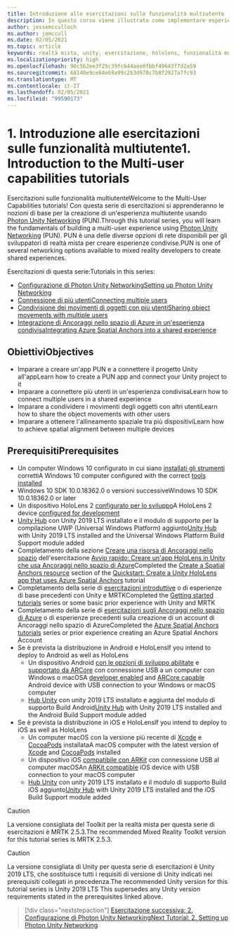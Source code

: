 ```yaml
---
title: Introduzione alle esercitazioni sulle funzionalità multiutente
description: In questo corso viene illustrato come implementare esperienze multiutente condivise in un'applicazione HoloLens 2.
author: jessemcculloch
ms.author: jemccull
ms.date: 02/05/2021
ms.topic: article
keywords: realtà mista, unity, esercitazione, hololens, funzionalità multiutente, Photon, MRTK, mixed reality toolkit, UWP, ancoraggi nello spazio di Azure
ms.localizationpriority: high
ms.openlocfilehash: 90c5b2ee3f25c39fc644aee0fbbf49643f7d2a59
ms.sourcegitcommit: 68140e9ce84e69a99c2b3d970c7b8f2927a7fc93
ms.translationtype: MT
ms.contentlocale: it-IT
ms.lasthandoff: 02/05/2021
ms.locfileid: "99590173"
---
```

# <a name="1-introduction-to-the-multi-user-capabilities-tutorials"></a><span data-ttu-id="0dde9-104">1. Introduzione alle esercitazioni sulle funzionalità multiutente</span><span class="sxs-lookup"><span data-stu-id="0dde9-104">1. Introduction to the Multi-user capabilities tutorials</span></span>

<span data-ttu-id="0dde9-105">Esercitazioni sulle funzionalità multiutente</span><span class="sxs-lookup"><span data-stu-id="0dde9-105">Welcome to the Multi-User Capabilities tutorials!</span></span> <span data-ttu-id="0dde9-106">Con questa serie di esercitazioni si apprenderanno le nozioni di base per la creazione di un'esperienza multiutente usando <a href="https://www.photonengine.com/PUN" target="_blank">Photon Unity Networking</a> (PUN).</span><span class="sxs-lookup"><span data-stu-id="0dde9-106">Through this tutorial series, you will learn the fundamentals of building a multi-user experience using <a href="https://www.photonengine.com/PUN" target="_blank">Photon Unity Networking</a> (PUN).</span></span> <span data-ttu-id="0dde9-107">PUN è una delle diverse opzioni di rete disponibili per gli sviluppatori di realtà mista per creare esperienze condivise.</span><span class="sxs-lookup"><span data-stu-id="0dde9-107">PUN is one of several networking options available to mixed reality developers to create shared experiences.</span></span>

<span data-ttu-id="0dde9-108">Esercitazioni di questa serie:</span><span class="sxs-lookup"><span data-stu-id="0dde9-108">Tutorials in this series:</span></span>

* [<span data-ttu-id="0dde9-109">Configurazione di Photon Unity Networking</span><span class="sxs-lookup"><span data-stu-id="0dde9-109">Setting up Photon Unity Networking</span></span>](mr-learning-sharing-02.md)
* [<span data-ttu-id="0dde9-110">Connessione di più utenti</span><span class="sxs-lookup"><span data-stu-id="0dde9-110">Connecting multiple users</span></span>](mr-learning-sharing-03.md)
* [<span data-ttu-id="0dde9-111">Condivisione dei movimenti di oggetti con più utenti</span><span class="sxs-lookup"><span data-stu-id="0dde9-111">Sharing object movements with multiple users</span></span>](mr-learning-sharing-04.md)
* [<span data-ttu-id="0dde9-112">Integrazione di Ancoraggi nello spazio di Azure in un'esperienza condivisa</span><span class="sxs-lookup"><span data-stu-id="0dde9-112">Integrating Azure Spatial Anchors into a shared experience</span></span>](mr-learning-sharing-05.md)

## <a name="objectives"></a><span data-ttu-id="0dde9-113">Obiettivi</span><span class="sxs-lookup"><span data-stu-id="0dde9-113">Objectives</span></span>

* <span data-ttu-id="0dde9-114">Imparare a creare un'app PUN e a connettere il progetto Unity all'app</span><span class="sxs-lookup"><span data-stu-id="0dde9-114">Learn how to create a PUN app and connect your Unity project to it</span></span>
* <span data-ttu-id="0dde9-115">Imparare a connettere più utenti in un'esperienza condivisa</span><span class="sxs-lookup"><span data-stu-id="0dde9-115">Learn how to connect multiple users in a shared experience</span></span>
* <span data-ttu-id="0dde9-116">Imparare a condividere i movimenti degli oggetti con altri utenti</span><span class="sxs-lookup"><span data-stu-id="0dde9-116">Learn how to share the object movements with other users</span></span>
* <span data-ttu-id="0dde9-117">Imparare a ottenere l'allineamento spaziale tra più dispositivi</span><span class="sxs-lookup"><span data-stu-id="0dde9-117">Learn how to achieve spatial alignment between multiple devices</span></span>

## <a name="prerequisites"></a><span data-ttu-id="0dde9-118">Prerequisiti</span><span class="sxs-lookup"><span data-stu-id="0dde9-118">Prerequisites</span></span>

* <span data-ttu-id="0dde9-119">Un computer Windows 10 configurato in cui siano [installati gli strumenti](../../install-the-tools.md) corretti</span><span class="sxs-lookup"><span data-stu-id="0dde9-119">A Windows 10 computer configured with the correct [tools installed](../../install-the-tools.md)</span></span>
* <span data-ttu-id="0dde9-120">Windows 10 SDK 10.0.18362.0 o versioni successive</span><span class="sxs-lookup"><span data-stu-id="0dde9-120">Windows 10 SDK 10.0.18362.0 or later</span></span>
* <span data-ttu-id="0dde9-121">Un dispositivo HoloLens 2 [configurato per lo sviluppo](../../platform-capabilities-and-apis/using-visual-studio.md#enabling-developer-mode)</span><span class="sxs-lookup"><span data-stu-id="0dde9-121">A HoloLens 2 device [configured for development](../../platform-capabilities-and-apis/using-visual-studio.md#enabling-developer-mode)</span></span>
* <span data-ttu-id="0dde9-122"><a href="https://docs.unity3d.com/Manual/GettingStartedInstallingHub.html" target="_blank">Unity Hub</a> con Unity 2019 LTS installato e il modulo di supporto per la compilazione UWP (Universal Windows Platform) aggiunto</span><span class="sxs-lookup"><span data-stu-id="0dde9-122"><a href="https://docs.unity3d.com/Manual/GettingStartedInstallingHub.html" target="_blank">Unity Hub</a> with Unity 2019 LTS installed and the Universal Windows Platform Build Support module added</span></span>
* <span data-ttu-id="0dde9-123">Completamento della sezione [Creare una risorsa di Ancoraggi nello spazio](https://docs.microsoft.com/azure/spatial-anchors/quickstarts/get-started-unity-hololens#create-a-spatial-anchors-resource) dell'esercitazione [Avvio rapido: Creare un'app HoloLens in Unity che usa Ancoraggi nello spazio di Azure](https://docs.microsoft.com/azure/spatial-anchors/quickstarts/get-started-unity-hololens)</span><span class="sxs-lookup"><span data-stu-id="0dde9-123">Completed the [Create a Spatial Anchors resource](https://docs.microsoft.com/azure/spatial-anchors/quickstarts/get-started-unity-hololens#create-a-spatial-anchors-resource) section of the [Quickstart: Create a Unity HoloLens app that uses Azure Spatial Anchors](https://docs.microsoft.com/azure/spatial-anchors/quickstarts/get-started-unity-hololens) tutorial</span></span>
* <span data-ttu-id="0dde9-124">Completamento della serie di [esercitazioni introduttive](mr-learning-base-01.md) o di esperienze di base precedenti con Unity e MRTK</span><span class="sxs-lookup"><span data-stu-id="0dde9-124">Completed the [Getting started tutorials](mr-learning-base-01.md) series or some basic prior experience with Unity and MRTK</span></span>
* <span data-ttu-id="0dde9-125">Completamento della serie di [esercitazioni sugli Ancoraggi nello spazio di Azure](mr-learning-asa-01.md) o di esperienze precedenti sulla creazione di un account di Ancoraggi nello spazio di Azure</span><span class="sxs-lookup"><span data-stu-id="0dde9-125">Completed the [Azure Spatial Anchors tutorials](mr-learning-asa-01.md) series or prior experience creating an Azure Spatial Anchors Account</span></span>
* <span data-ttu-id="0dde9-126">Se è prevista la distribuzione in Android e HoloLens</span><span class="sxs-lookup"><span data-stu-id="0dde9-126">If you intend to deploy to Android as well as HoloLens</span></span>
  * <span data-ttu-id="0dde9-127">Un dispositivo Android <a href="https://developer.android.com/studio/debug/dev-options" target="_blank">con le opzioni di sviluppo abilitate</a> e <a href="https://developers.google.com/ar/discover/supported-devices" target="_blank">supportato da ARCore</a> con connessione USB a un computer con Windows o macOS</span><span class="sxs-lookup"><span data-stu-id="0dde9-127">A <a href="https://developer.android.com/studio/debug/dev-options" target="_blank">developer enabled</a> and <a href="https://developers.google.com/ar/discover/supported-devices" target="_blank">ARCore capable</a> Android device with USB connection to your Windows or macOS computer</span></span>
  * <span data-ttu-id="0dde9-128"><a href="https://docs.unity3d.com/Manual/GettingStartedInstallingHub.html" target="_blank">Hub Unity</a> con unity 2019 LTS installato e aggiunta del modulo di supporto Build Android</span><span class="sxs-lookup"><span data-stu-id="0dde9-128"><a href="https://docs.unity3d.com/Manual/GettingStartedInstallingHub.html" target="_blank">Unity Hub</a> with Unity 2019 LTS installed and the Android Build Support module added</span></span>
* <span data-ttu-id="0dde9-129">Se è prevista la distribuzione in iOS e HoloLens</span><span class="sxs-lookup"><span data-stu-id="0dde9-129">If you intend to deploy to iOS as well as HoloLens</span></span>
  * <span data-ttu-id="0dde9-130">Un computer macOS con la versione più recente di <a href="https://geo.itunes.apple.com/us/app/xcode/id497799835?mt=12" target="_blank">Xcode</a> e <a href="https://cocoapods.org" target="_blank">CocoaPods</a> installata</span><span class="sxs-lookup"><span data-stu-id="0dde9-130">A macOS computer with the latest version of <a href="https://geo.itunes.apple.com/us/app/xcode/id497799835?mt=12" target="_blank">Xcode</a> and <a href="https://cocoapods.org" target="_blank">CocoaPods</a> installed</span></span>
  * <span data-ttu-id="0dde9-131">Un dispositivo iOS <a href="https://developer.apple.com/documentation/arkit/verifying_device_support_and_user_permission" target="_blank">compatibile con ARKit</a> con connessione USB al computer macOS</span><span class="sxs-lookup"><span data-stu-id="0dde9-131">An <a href="https://developer.apple.com/documentation/arkit/verifying_device_support_and_user_permission" target="_blank">ARKit compatible</a> iOS device with USB connection to your macOS computer</span></span>
  * <span data-ttu-id="0dde9-132"><a href="https://docs.unity3d.com/Manual/GettingStartedInstallingHub.html" target="_blank">Hub Unity</a> con unity 2019 LTS installato e il modulo di supporto Build iOS aggiunto</span><span class="sxs-lookup"><span data-stu-id="0dde9-132"><a href="https://docs.unity3d.com/Manual/GettingStartedInstallingHub.html" target="_blank">Unity Hub</a> with Unity 2019 LTS installed and the iOS Build Support module added</span></span>

> [!CAUTION]
> <span data-ttu-id="0dde9-133">La versione consigliata del Toolkit per la realtà mista per questa serie di esercitazioni è MRTK 2.5.3.</span><span class="sxs-lookup"><span data-stu-id="0dde9-133">The recommended Mixed Reality Toolkit version for this tutorial series is MRTK 2.5.3.</span></span>

> [!CAUTION]
> <span data-ttu-id="0dde9-134">La versione consigliata di Unity per questa serie di esercitazioni è Unity 2019 LTS, che sostituisce tutti i requisiti di versione di Unity indicati nei prerequisiti collegati in precedenza.</span><span class="sxs-lookup"><span data-stu-id="0dde9-134">The recommended Unity version for this tutorial series is Unity 2019 LTS This supersedes any Unity version requirements stated in the prerequisites linked above.</span></span>

> [!div class="nextstepaction"]
> [<span data-ttu-id="0dde9-135">Esercitazione successiva: 2. Configurazione di Photon Unity Networking</span><span class="sxs-lookup"><span data-stu-id="0dde9-135">Next Tutorial: 2. Setting up Photon Unity Networking</span></span>](mr-learning-sharing-02.md)
